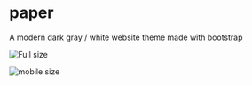 # paper
A modern dark gray / white website theme made with bootstrap

![Full size](http://i.imgur.com/XwTGQJB.png "Full size")

![mobile size](http://i.imgur.com/TNioKbY.png "mobile size")
